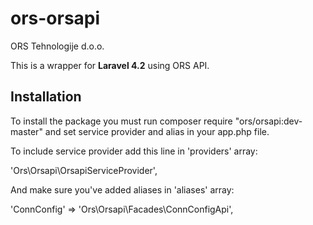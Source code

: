 # ors-orsapi
ORS Tehnologije d.o.o.

This is a wrapper for **Laravel 4.2** using ORS API.

## Installation

To install the package you must run composer require "ors/orsapi:dev-master" and set service provider and alias in your app.php file.

To include service provider add this line in 'providers' array:

'Ors\Orsapi\OrsapiServiceProvider',

And make sure you've added aliases in 'aliases' array:

'ConnConfig'		=> 'Ors\Orsapi\Facades\ConnConfigApi',


